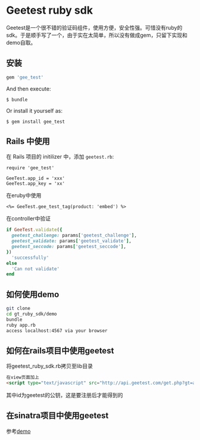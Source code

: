 # Geetest ruby sdk


Geetest是一个很不错的验证码组件，使用方便，安全性强。可惜没有ruby的sdk。于是顺手写了一个，由于实在太简单，所以没有做成gem，只留下实现和demo自取。

## 安装


```ruby
gem 'gee_test'
```

And then execute:

    $ bundle

Or install it yourself as:

    $ gem install gee_test


## Rails 中使用

在 Rails 项目的 initilizer 中，添加 `geetest.rb`:

```
require 'gee_test'

GeeTest.app_id = 'xxx'
GeeTest.app_key = 'xx'
```

在eruby中使用

```eruby
<%= GeeTest.gee_test_tag(product: 'embed') %>
```

在controller中验证
```ruby
if GeeTest.validate({
  geetest_challenge: params['geetest_challenge'],
  geetest_validate: params['geetest_validate'],
  geetest_seccode: params['geetest_seccode'],
})
  'successfully'
else 
  'Can not validate'
end
```

## 如何使用demo

```sh
git clone
cd gt_ruby_sdk/demo
bundle
ruby app.rb
access localhost:4567 via your browser
```

## 如何在rails项目中使用geetest

将geetest_ruby_sdk.rb拷贝至lib目录

```html
在view页面加上
<script type="text/javascript" src="http://api.geetest.com/get.php?gt=app_id"></script>
```

其中id为geetest的公钥，这是要注册后才能得到的

## 在sinatra项目中使用geetest

参考[demo](demo)
